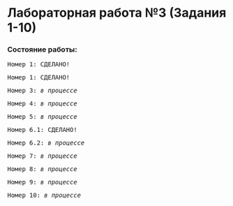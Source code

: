 # Лабораторная работа №3 (Задания 1-10)
### Состояние работы:<br/>
<pre>Номер 1: СДЕЛАНО!</pre>
<pre>Номер 1: СДЕЛАНО!</pre>
<pre>Номер 3: <i>в процессе</i></pre>
<pre>Номер 4: <i>в процессе</i></pre>
<pre>Номер 5: <i>в процессе</i></pre>
<pre>Номер 6.1: СДЕЛАНО!</pre>
<pre>Номер 6.2: <i>в процессе</i></pre>
<pre>Номер 7: <i>в процессе</i></pre>
<pre>Номер 8: <i>в процессе</i></pre>
<pre>Номер 9: <i>в процессе</i></pre>
<pre>Номер 10: <i>в процессе</i></pre>
